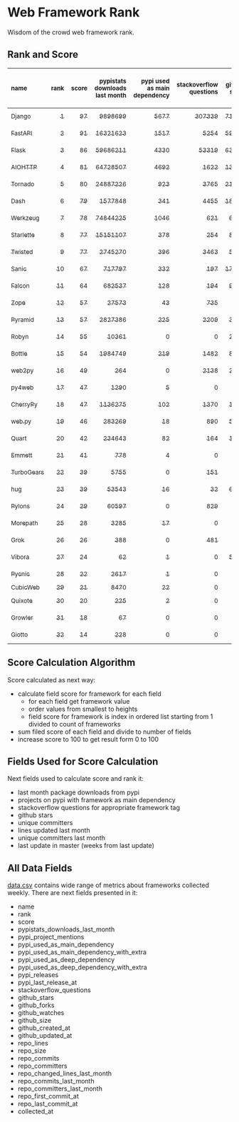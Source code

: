 # Web Framework Rank
Wisdom of the crowd web framework rank.

## Rank and Score
<sub>name</sub> | <sub>rank</sub> | <sub>score</sub> | <sub>pypistats downloads last month</sub> | <sub>pypi used as main dependency</sub> | <sub>stackoverflow questions</sub> | <sub>github stars</sub> | <sub>repo unique committers</sub> | <sub>repo changed lines last month</sub> | <sub>repo unique committers last month</sub> | <sub>repo last commit</sub>
:--- | ---: | ---: | ---: | ---: | ---: | ---: | ---: | ---: | ---: | ---:
[<sub>Django</sub>](https://github.com/django/django "first commit: 2005-07-13") | [<sub>1</sub>](# "  +0 last week") | [<sub>97</sub>](# "  +1 last week") | [<sub>9898699</sub>](# "  #7 in pypistats downloads last month +0.99% last week") | [<sub>5677</sub>](# "  #1 in pypi used as main dependency +0.51% last week") | [<sub>307339</sub>](# "  #1 in stackoverflow questions +0.05% last week") | [<sub>71482</sub>](# "  #1 in github stars +0.18% last week") | [<sub>2907</sub>](# "  #1 in repo unique committers +0.1% last week") | [<sub>2402</sub>](# "▲ #3 in repo changed lines last month -17.4% last week") | [<sub>38</sub>](# "  #1 in repo unique committers last month +5.56% last week") | [<sub>2023-06-17</sub>](# "  #1 in repo last commit 1 week ago")
[<sub>FastAPI</sub>](https://github.com/tiangolo/fastapi "first commit: 2018-12-05; uses: Starlette") | [<sub>2</sub>](# "  +0 last week") | [<sub>91</sub>](# "  -2 last week") | [<sub>16321623</sub>](# "  #5 in pypistats downloads last month -0.68% last week") | [<sub>1517</sub>](# "  #4 in pypi used as main dependency +1.74% last week") | [<sub>5254</sub>](# "  #3 in stackoverflow questions +0.54% last week") | [<sub>59260</sub>](# "  #3 in github stars +0.54% last week") | [<sub>473</sub>](# "  #5 in repo unique committers +0.42% last week") | [<sub>3857</sub>](# "▲ #2 in repo changed lines last month +19.26% last week") | [<sub>19</sub>](# "  #2 in repo unique committers last month +11.76% last week") | [<sub>2023-06-16</sub>](# "▼ #3 in repo last commit 1 week ago")
[<sub>Flask</sub>](https://github.com/pallets/flask "first commit: 2010-04-06; uses: Werkzeug") | [<sub>3</sub>](# "  +0 last week") | [<sub>86</sub>](# "  -4 last week") | [<sub>59686211</sub>](# "  #3 in pypistats downloads last month +3.03% last week") | [<sub>4330</sub>](# "  #3 in pypi used as main dependency +0.28% last week") | [<sub>53319</sub>](# "  #2 in stackoverflow questions +0.16% last week") | [<sub>63319</sub>](# "  #2 in github stars +0.12% last week") | [<sub>832</sub>](# "  #2 in repo unique committers +0.0% last week") | [<sub>620</sub>](# "▲ #8 in repo changed lines last month -3.12% last week") | [<sub>4</sub>](# "▼ #9 in repo unique committers last month -33.33% last week") | [<sub>2023-06-09</sub>](# "▼ #12 in repo last commit 2 weeks ago")
[<sub>AIOHTTP</sub>](https://github.com/aio-libs/aiohttp "first commit: 2013-10-01") | [<sub>4</sub>](# "  +0 last week") | [<sub>81</sub>](# "  -5 last week") | [<sub>64728507</sub>](# "  #2 in pypistats downloads last month +1.23% last week") | [<sub>4692</sub>](# "  #2 in pypi used as main dependency +0.47% last week") | [<sub>1622</sub>](# "  #9 in stackoverflow questions +0.25% last week") | [<sub>13635</sub>](# "  #7 in github stars +0.11% last week") | [<sub>704</sub>](# "  #3 in repo unique committers +0.0% last week") | [<sub>47</sub>](# "▼ #13 in repo changed lines last month -93.79% last week") | [<sub>6</sub>](# "  #5 in repo unique committers last month -14.29% last week") | [<sub>2023-06-09</sub>](# "▼ #12 in repo last commit 2 weeks ago")
[<sub>Tornado</sub>](https://github.com/tornadoweb/tornado "first commit: 2009-09-09") | [<sub>5</sub>](# "  +0 last week") | [<sub>80</sub>](# "  -2 last week") | [<sub>24887226</sub>](# "  #4 in pypistats downloads last month +0.09% last week") | [<sub>923</sub>](# "  #6 in pypi used as main dependency +0.33% last week") | [<sub>3765</sub>](# "  #5 in stackoverflow questions +0.03% last week") | [<sub>21153</sub>](# "  #4 in github stars +0.03% last week") | [<sub>449</sub>](# "  #6 in repo unique committers +0.0% last week") | [<sub>28</sub>](# "▼ #14 in repo changed lines last month -99.44% last week") | [<sub>2</sub>](# "▲ #12 in repo unique committers last month +0.0% last week") | [<sub>2023-06-15</sub>](# "▲ #3 in repo last commit 1 week ago")
[<sub>Dash</sub>](https://github.com/plotly/dash "first commit: 2015-04-10") | [<sub>6</sub>](# "▲ +2 last week") | [<sub>79</sub>](# "▲ +3 last week") | [<sub>1577848</sub>](# "  #11 in pypistats downloads last month +2.59% last week") | [<sub>341</sub>](# "  #9 in pypi used as main dependency +0.29% last week") | [<sub>4455</sub>](# "  #4 in stackoverflow questions +0.18% last week") | [<sub>18864</sub>](# "  #5 in github stars +0.18% last week") | [<sub>166</sub>](# "  #15 in repo unique committers +0.61% last week") | [<sub>75711</sub>](# "  #1 in repo changed lines last month -1.01% last week") | [<sub>4</sub>](# "▲ #9 in repo unique committers last month +33.33% last week") | [<sub>2023-06-16</sub>](# "▲ #3 in repo last commit 1 week ago")
[<sub>Werkzeug</sub>](https://github.com/pallets/werkzeug "first commit: 2007-05-04; used by: Flask and Quart") | [<sub>7</sub>](# "▼ -1 last week") | [<sub>78</sub>](# "▼ -3 last week") | [<sub>74844225</sub>](# "  #1 in pypistats downloads last month +1.62% last week") | [<sub>1046</sub>](# "  #5 in pypi used as main dependency +0.1% last week") | [<sub>621</sub>](# "  #15 in stackoverflow questions +0.32% last week") | [<sub>6384</sub>](# "  #12 in github stars +0.11% last week") | [<sub>487</sub>](# "  #4 in repo unique committers +0.0% last week") | [<sub>852</sub>](# "  #7 in repo changed lines last month +0.0% last week") | [<sub>6</sub>](# "▲ #5 in repo unique committers last month +0.0% last week") | [<sub>2023-06-09</sub>](# "▼ #12 in repo last commit 2 weeks ago")
[<sub>Starlette</sub>](https://github.com/encode/starlette "first commit: 2018-06-25; used by: FastAPI") | [<sub>8</sub>](# "▼ -1 last week") | [<sub>77</sub>](# "▼ +0 last week") | [<sub>15151107</sub>](# "  #6 in pypistats downloads last month -0.32% last week") | [<sub>378</sub>](# "  #8 in pypi used as main dependency +1.61% last week") | [<sub>254</sub>](# "  #17 in stackoverflow questions +0.4% last week") | [<sub>8353</sub>](# "  #9 in github stars +0.28% last week") | [<sub>247</sub>](# "  #11 in repo unique committers +0.82% last week") | [<sub>1080</sub>](# "  #6 in repo changed lines last month -10.07% last week") | [<sub>11</sub>](# "  #3 in repo unique committers last month +10.0% last week") | [<sub>2023-06-16</sub>](# "▲ #3 in repo last commit 1 week ago")
[<sub>Twisted</sub>](https://github.com/twisted/twisted "first commit: 2001-07-09") | [<sub>9</sub>](# "  +0 last week") | [<sub>77</sub>](# "  +4 last week") | [<sub>2745270</sub>](# "  #9 in pypistats downloads last month +1.47% last week") | [<sub>396</sub>](# "  #7 in pypi used as main dependency +0.51% last week") | [<sub>3463</sub>](# "  #6 in stackoverflow questions +0.0% last week") | [<sub>5095</sub>](# "  #15 in github stars +0.26% last week") | [<sub>299</sub>](# "  #9 in repo unique committers +0.34% last week") | [<sub>1166</sub>](# "▲ #5 in repo changed lines last month +98.98% last week") | [<sub>4</sub>](# "▲ #9 in repo unique committers last month +100.0% last week") | [<sub>2023-06-15</sub>](# "▲ #3 in repo last commit 1 week ago")
[<sub>Sanic</sub>](https://github.com/sanic-org/sanic "first commit: 2016-05-26") | [<sub>10</sub>](# "▲ +2 last week") | [<sub>67</sub>](# "▲ +13 last week") | [<sub>717797</sub>](# "  #13 in pypistats downloads last month +0.82% last week") | [<sub>332</sub>](# "  #10 in pypi used as main dependency +0.0% last week") | [<sub>197</sub>](# "  #18 in stackoverflow questions +0.0% last week") | [<sub>17130</sub>](# "  #6 in github stars +0.1% last week") | [<sub>365</sub>](# "  #7 in repo unique committers +0.27% last week") | [<sub>1</sub>](# "▲ #17 in repo changed lines last month +100% last week") | [<sub>1</sub>](# "▲ #14 in repo unique committers last month +100% last week") | [<sub>2023-06-14</sub>](# "▲ #3 in repo last commit 1 week ago")
[<sub>Falcon</sub>](https://github.com/falconry/falcon "first commit: 2012-12-06; used by: hug") | [<sub>11</sub>](# "▼ -1 last week") | [<sub>64</sub>](# "▼ -2 last week") | [<sub>682537</sub>](# "  #14 in pypistats downloads last month -0.74% last week") | [<sub>128</sub>](# "  #13 in pypi used as main dependency +0.0% last week") | [<sub>194</sub>](# "  #19 in stackoverflow questions +0.0% last week") | [<sub>9150</sub>](# "  #8 in github stars +0.16% last week") | [<sub>206</sub>](# "  #13 in repo unique committers +0.0% last week") | [<sub>392</sub>](# "▲ #10 in repo changed lines last month +0.0% last week") | [<sub>5</sub>](# "  #8 in repo unique committers last month +0.0% last week") | [<sub>2023-06-04</sub>](# "▼ #12 in repo last commit 2 weeks ago")
[<sub>Zope</sub>](https://github.com/zopefoundation/Zope "first commit: 1996-06-17") | [<sub>12</sub>](# "▲ +3 last week") | [<sub>57</sub>](# "▲ +3 last week") | [<sub>27573</sub>](# "  #19 in pypistats downloads last month +3.91% last week") | [<sub>43</sub>](# "  #16 in pypi used as main dependency +0.0% last week") | [<sub>735</sub>](# "  #14 in stackoverflow questions +0.0% last week") | [<sub>326</sub>](# "  #25 in github stars +0.31% last week") | [<sub>176</sub>](# "  #14 in repo unique committers +0.0% last week") | [<sub>376</sub>](# "▲ #11 in repo changed lines last month -20.0% last week") | [<sub>2</sub>](# "▼ #12 in repo unique committers last month -33.33% last week") | [<sub>2023-06-15</sub>](# "▲ #3 in repo last commit 1 week ago")
[<sub>Pyramid</sub>](https://github.com/Pylons/pyramid "first commit: 2008-07-04; used by: CubicWeb") | [<sub>13</sub>](# "▼ -2 last week") | [<sub>57</sub>](# "▼ +0 last week") | [<sub>2827386</sub>](# "  #8 in pypistats downloads last month +0.37% last week") | [<sub>225</sub>](# "  #11 in pypi used as main dependency +0.0% last week") | [<sub>2209</sub>](# "  #7 in stackoverflow questions +0.05% last week") | [<sub>3810</sub>](# "  #16 in github stars +0.03% last week") | [<sub>363</sub>](# "  #8 in repo unique committers +0.0% last week") | [<sub>0</sub>](# "  #18 in repo changed lines last month +100% last week") | [<sub>0</sub>](# "  #18 in repo unique committers last month +100% last week") | [<sub>2023-05-11</sub>](# "▼ #19 in repo last commit 6 weeks ago")
[<sub>Robyn</sub>](https://github.com/sansyrox/robyn "first commit: 2021-05-22") | [<sub>14</sub>](# "▼ -1 last week") | [<sub>55</sub>](# "▼ +1 last week") | [<sub>10361</sub>](# "  #20 in pypistats downloads last month +23.32% last week") | [<sub>0</sub>](# "  #26 in pypi used as main dependency +100% last week") | [<sub>0</sub>](# "  #23 in stackoverflow questions +100% last week") | [<sub>2749</sub>](# "  #17 in github stars +2.04% last week") | [<sub>50</sub>](# "  #21 in repo unique committers +0.0% last week") | [<sub>1645</sub>](# "▲ #4 in repo changed lines last month +36.51% last week") | [<sub>8</sub>](# "  #4 in repo unique committers last month +0.0% last week") | [<sub>2023-06-17</sub>](# "  #1 in repo last commit 1 week ago")
[<sub>Bottle</sub>](https://github.com/bottlepy/bottle "first commit: 2009-06-30") | [<sub>15</sub>](# "▲ +1 last week") | [<sub>54</sub>](# "▲ +0 last week") | [<sub>1984749</sub>](# "  #10 in pypistats downloads last month +0.65% last week") | [<sub>219</sub>](# "  #12 in pypi used as main dependency +0.0% last week") | [<sub>1482</sub>](# "  #10 in stackoverflow questions +0.0% last week") | [<sub>8007</sub>](# "  #10 in github stars +0.0% last week") | [<sub>231</sub>](# "  #12 in repo unique committers +0.0% last week") | [<sub>0</sub>](# "  #18 in repo changed lines last month +100% last week") | [<sub>0</sub>](# "  #18 in repo unique committers last month +100% last week") | [<sub>2022-09-05</sub>](# "  #23 in repo last commit 41 weeks ago")
[<sub>web2py</sub>](https://github.com/web2py/web2py "first commit: 2011-11-23") | [<sub>16</sub>](# "▲ +1 last week") | [<sub>49</sub>](# "▲ -2 last week") | [<sub>264</sub>](# "  #28 in pypistats downloads last month +0.0% last week") | [<sub>0</sub>](# "  #26 in pypi used as main dependency +100% last week") | [<sub>2138</sub>](# "  #8 in stackoverflow questions -0.05% last week") | [<sub>2048</sub>](# "  #18 in github stars -0.05% last week") | [<sub>271</sub>](# "  #10 in repo unique committers +0.0% last week") | [<sub>2</sub>](# "▲ #16 in repo changed lines last month +0.0% last week") | [<sub>1</sub>](# "▲ #14 in repo unique committers last month +0.0% last week") | [<sub>2023-06-05</sub>](# "▼ #12 in repo last commit 2 weeks ago")
[<sub>py4web</sub>](https://github.com/web2py/py4web "first commit: 2019-03-25") | [<sub>17</sub>](# "▲ +3 last week") | [<sub>47</sub>](# "▲ +5 last week") | [<sub>1290</sub>](# "  #25 in pypistats downloads last month -1.68% last week") | [<sub>5</sub>](# "  #21 in pypi used as main dependency +0.0% last week") | [<sub>0</sub>](# "  #23 in stackoverflow questions +100% last week") | [<sub>200</sub>](# "  #27 in github stars -0.99% last week") | [<sub>68</sub>](# "  #20 in repo unique committers +1.49% last week") | [<sub>418</sub>](# "▲ #9 in repo changed lines last month +1.46% last week") | [<sub>6</sub>](# "▲ #5 in repo unique committers last month +50.0% last week") | [<sub>2023-06-11</sub>](# "▲ #3 in repo last commit 1 week ago")
[<sub>CherryPy</sub>](https://github.com/cherrypy/cherrypy "first commit: 2004-11-20") | [<sub>18</sub>](# "  +0 last week") | [<sub>47</sub>](# "  -1 last week") | [<sub>1136275</sub>](# "  #12 in pypistats downloads last month -2.49% last week") | [<sub>102</sub>](# "  #14 in pypi used as main dependency +0.0% last week") | [<sub>1370</sub>](# "  #11 in stackoverflow questions +0.0% last week") | [<sub>1685</sub>](# "  #20 in github stars +0.12% last week") | [<sub>148</sub>](# "  #16 in repo unique committers +0.0% last week") | [<sub>0</sub>](# "  #18 in repo changed lines last month +100% last week") | [<sub>0</sub>](# "  #18 in repo unique committers last month +100% last week") | [<sub>2023-05-04</sub>](# "▼ #20 in repo last commit 7 weeks ago")
[<sub>web.py</sub>](https://github.com/webpy/webpy "first commit: 1970-01-01") | [<sub>19</sub>](# "  +0 last week") | [<sub>46</sub>](# "  +0 last week") | [<sub>283269</sub>](# "  #15 in pypistats downloads last month +3.15% last week") | [<sub>18</sub>](# "  #18 in pypi used as main dependency +0.0% last week") | [<sub>890</sub>](# "  #12 in stackoverflow questions +0.11% last week") | [<sub>5813</sub>](# "  #13 in github stars +0.02% last week") | [<sub>94</sub>](# "  #18 in repo unique committers +0.0% last week") | [<sub>0</sub>](# "  #18 in repo changed lines last month +100% last week") | [<sub>0</sub>](# "  #18 in repo unique committers last month +100% last week") | [<sub>2023-04-20</sub>](# "▼ #21 in repo last commit 9 weeks ago")
[<sub>Quart</sub>](https://github.com/pallets/quart "first commit: 2017-05-14; uses: Werkzeug") | [<sub>20</sub>](# "▼ -6 last week") | [<sub>42</sub>](# "▼ -12 last week") | [<sub>234643</sub>](# "  #16 in pypistats downloads last month -1.16% last week") | [<sub>82</sub>](# "  #15 in pypi used as main dependency +0.0% last week") | [<sub>164</sub>](# "  #20 in stackoverflow questions +0.0% last week") | [<sub>1937</sub>](# "  #19 in github stars +0.68% last week") | [<sub>92</sub>](# "  #19 in repo unique committers +0.0% last week") | [<sub>0</sub>](# "▼ #18 in repo changed lines last month -100.0% last week") | [<sub>0</sub>](# "▼ #18 in repo unique committers last month -100.0% last week") | [<sub>2023-05-18</sub>](# "▼ #18 in repo last commit 5 weeks ago")
[<sub>Emmett</sub>](https://github.com/emmett-framework/emmett "first commit: 2014-10-22") | [<sub>21</sub>](# "▲ +2 last week") | [<sub>41</sub>](# "▲ +5 last week") | [<sub>778</sub>](# "  #26 in pypistats downloads last month -4.42% last week") | [<sub>4</sub>](# "  #22 in pypi used as main dependency +0.0% last week") | [<sub>0</sub>](# "  #23 in stackoverflow questions +100% last week") | [<sub>852</sub>](# "  #21 in github stars +0.12% last week") | [<sub>23</sub>](# "  #27 in repo unique committers +0.0% last week") | [<sub>79</sub>](# "▲ #12 in repo changed lines last month +154.84% last week") | [<sub>1</sub>](# "▲ #14 in repo unique committers last month +0.0% last week") | [<sub>2023-06-16</sub>](# "▲ #3 in repo last commit 1 week ago")
[<sub>TurboGears</sub>](https://github.com/TurboGears/tg2 "first commit: 2007-06-27") | [<sub>22</sub>](# "▼ -1 last week") | [<sub>39</sub>](# "▼ -1 last week") | [<sub>5755</sub>](# "  #22 in pypistats downloads last month +11.12% last week") | [<sub>0</sub>](# "  #26 in pypi used as main dependency +100% last week") | [<sub>151</sub>](# "  #21 in stackoverflow questions +0.0% last week") | [<sub>780</sub>](# "  #22 in github stars -0.13% last week") | [<sub>37</sub>](# "  #23 in repo unique committers +0.0% last week") | [<sub>12</sub>](# "▲ #15 in repo changed lines last month +0.0% last week") | [<sub>1</sub>](# "▲ #14 in repo unique committers last month +0.0% last week") | [<sub>2023-05-30</sub>](# "▼ #17 in repo last commit 3 weeks ago")
[<sub>hug</sub>](https://github.com/hugapi/hug "first commit: 2015-07-17; uses: Falcon") | [<sub>23</sub>](# "▼ -1 last week") | [<sub>39</sub>](# "▼ +0 last week") | [<sub>53543</sub>](# "  #18 in pypistats downloads last month +0.42% last week") | [<sub>16</sub>](# "  #20 in pypi used as main dependency +0.0% last week") | [<sub>32</sub>](# "  #22 in stackoverflow questions +0.0% last week") | [<sub>6725</sub>](# "  #11 in github stars +0.0% last week") | [<sub>123</sub>](# "  #17 in repo unique committers +0.0% last week") | [<sub>0</sub>](# "  #18 in repo changed lines last month +100% last week") | [<sub>0</sub>](# "  #18 in repo unique committers last month +100% last week") | [<sub>2020-08-10</sub>](# "  #27 in repo last commit 149 weeks ago")
[<sub>Pylons</sub>](https://github.com/Pylons/pylons "first commit: 2006-02-18") | [<sub>24</sub>](# "  +0 last week") | [<sub>29</sub>](# "  +0 last week") | [<sub>60597</sub>](# "  #17 in pypistats downloads last month -0.53% last week") | [<sub>0</sub>](# "  #26 in pypi used as main dependency +100% last week") | [<sub>829</sub>](# "  #13 in stackoverflow questions +0.0% last week") | [<sub>228</sub>](# "  #26 in github stars +0.0% last week") | [<sub>36</sub>](# "  #24 in repo unique committers +0.0% last week") | [<sub>0</sub>](# "  #18 in repo changed lines last month +100% last week") | [<sub>0</sub>](# "  #18 in repo unique committers last month +100% last week") | [<sub>2018-01-12</sub>](# "  #30 in repo last commit 284 weeks ago")
[<sub>Morepath</sub>](https://github.com/morepath/morepath "first commit: 2013-07-17") | [<sub>25</sub>](# "  +0 last week") | [<sub>28</sub>](# "  +1 last week") | [<sub>3285</sub>](# "▲ #23 in pypistats downloads last month +32.83% last week") | [<sub>17</sub>](# "  #19 in pypi used as main dependency +0.0% last week") | [<sub>0</sub>](# "  #23 in stackoverflow questions +100% last week") | [<sub>395</sub>](# "  #24 in github stars +0.0% last week") | [<sub>28</sub>](# "  #25 in repo unique committers +0.0% last week") | [<sub>0</sub>](# "  #18 in repo changed lines last month +100% last week") | [<sub>0</sub>](# "  #18 in repo unique committers last month +100% last week") | [<sub>2022-05-29</sub>](# "  #25 in repo last commit 55 weeks ago")
[<sub>Grok</sub>](https://github.com/zopefoundation/grok "first commit: 2006-10-14") | [<sub>26</sub>](# "  +0 last week") | [<sub>26</sub>](# "  +0 last week") | [<sub>388</sub>](# "  #27 in pypistats downloads last month -3.96% last week") | [<sub>0</sub>](# "  #26 in pypi used as main dependency +100% last week") | [<sub>481</sub>](# "  #16 in stackoverflow questions +0.0% last week") | [<sub>22</sub>](# "  #31 in github stars +0.0% last week") | [<sub>41</sub>](# "  #22 in repo unique committers +0.0% last week") | [<sub>0</sub>](# "  #18 in repo changed lines last month +100% last week") | [<sub>0</sub>](# "  #18 in repo unique committers last month +100% last week") | [<sub>2022-12-29</sub>](# "  #22 in repo last commit 25 weeks ago")
[<sub>Vibora</sub>](https://github.com/vibora-io/vibora "first commit: 2018-06-13") | [<sub>27</sub>](# "  +0 last week") | [<sub>24</sub>](# "  +0 last week") | [<sub>62</sub>](# "  #32 in pypistats downloads last month +6.9% last week") | [<sub>1</sub>](# "  #24 in pypi used as main dependency +0.0% last week") | [<sub>0</sub>](# "  #23 in stackoverflow questions +100% last week") | [<sub>5718</sub>](# "  #14 in github stars -0.02% last week") | [<sub>27</sub>](# "  #26 in repo unique committers +0.0% last week") | [<sub>0</sub>](# "  #18 in repo changed lines last month +100% last week") | [<sub>0</sub>](# "  #18 in repo unique committers last month +100% last week") | [<sub>2019-02-11</sub>](# "  #29 in repo last commit 227 weeks ago")
[<sub>Pycnic</sub>](https://github.com/nullism/pycnic "first commit: 2015-11-04") | [<sub>28</sub>](# "  +0 last week") | [<sub>22</sub>](# "  +0 last week") | [<sub>2617</sub>](# "▼ #24 in pypistats downloads last month -0.53% last week") | [<sub>1</sub>](# "  #24 in pypi used as main dependency +0.0% last week") | [<sub>0</sub>](# "  #23 in stackoverflow questions +100% last week") | [<sub>159</sub>](# "  #28 in github stars +0.0% last week") | [<sub>11</sub>](# "  #28 in repo unique committers +0.0% last week") | [<sub>0</sub>](# "  #18 in repo changed lines last month +100% last week") | [<sub>0</sub>](# "  #18 in repo unique committers last month +100% last week") | [<sub>2022-04-05</sub>](# "  #26 in repo last commit 63 weeks ago")
[<sub>CubicWeb</sub>](https://forge.extranet.logilab.fr/cubicweb/cubicweb "uses: Pyramid") | [<sub>29</sub>](# "  +0 last week") | [<sub>21</sub>](# "  +0 last week") | [<sub>8470</sub>](# "  #21 in pypistats downloads last month +14.63% last week") | [<sub>22</sub>](# "  #17 in pypi used as main dependency +0.0% last week") | [<sub>0</sub>](# "  #23 in stackoverflow questions +100% last week") | [<sub>0</sub>](# "  #32 in github stars +100% last week") | [<sub>0</sub>](# "  #32 in repo unique committers +100% last week") | [<sub>0</sub>](# "  #18 in repo changed lines last month +100% last week") | [<sub>0</sub>](# "  #18 in repo unique committers last month +100% last week") | [<sub></sub>](# "  #31 in repo last commit")
[<sub>Quixote</sub>](https://github.com/nascheme/quixote "first commit: 2006-03-16") | [<sub>30</sub>](# "  +0 last week") | [<sub>20</sub>](# "  +0 last week") | [<sub>225</sub>](# "▼ #30 in pypistats downloads last month +10.29% last week") | [<sub>2</sub>](# "  #23 in pypi used as main dependency +0.0% last week") | [<sub>0</sub>](# "  #23 in stackoverflow questions +100% last week") | [<sub>81</sub>](# "  #29 in github stars +0.0% last week") | [<sub>6</sub>](# "  #29 in repo unique committers +0.0% last week") | [<sub>0</sub>](# "  #18 in repo changed lines last month +100% last week") | [<sub>0</sub>](# "  #18 in repo unique committers last month +100% last week") | [<sub>2022-06-23</sub>](# "  #24 in repo last commit 52 weeks ago")
[<sub>Growler</sub>](https://github.com/pyGrowler/Growler "first commit: 2014-08-17") | [<sub>31</sub>](# "  +0 last week") | [<sub>18</sub>](# "  +0 last week") | [<sub>67</sub>](# "  #31 in pypistats downloads last month +8.06% last week") | [<sub>0</sub>](# "  #26 in pypi used as main dependency +100% last week") | [<sub>0</sub>](# "  #23 in stackoverflow questions +100% last week") | [<sub>687</sub>](# "  #23 in github stars +0.0% last week") | [<sub>6</sub>](# "  #29 in repo unique committers +0.0% last week") | [<sub>0</sub>](# "  #18 in repo changed lines last month +100% last week") | [<sub>0</sub>](# "  #18 in repo unique committers last month +100% last week") | [<sub>2020-03-08</sub>](# "  #28 in repo last commit 171 weeks ago")
[<sub>Giotto</sub>](https://github.com/priestc/giotto "first commit: 2012-02-26") | [<sub>32</sub>](# "  +0 last week") | [<sub>14</sub>](# "  +0 last week") | [<sub>228</sub>](# "  #29 in pypistats downloads last month +11.76% last week") | [<sub>0</sub>](# "  #26 in pypi used as main dependency +100% last week") | [<sub>0</sub>](# "  #23 in stackoverflow questions +100% last week") | [<sub>58</sub>](# "  #30 in github stars +0.0% last week") | [<sub>3</sub>](# "  #31 in repo unique committers +0.0% last week") | [<sub>0</sub>](# "  #18 in repo changed lines last month +100% last week") | [<sub>0</sub>](# "  #18 in repo unique committers last month +100% last week") | [<sub>2013-10-07</sub>](# "  #31 in repo last commit 506 weeks ago")

## Score Calculation Algorithm
Score calculated as next way:
- calculate field score for framework for each field
  - for each field get framework value
  - order values from smallest to heights
  - field score for framework is index in ordered list starting from 1 divided to count of frameworks
- sum filed score of each field and divide to number of fields
- increase score to 100 to get result form 0 to 100

## Fields Used for Score Calculation
Next fields used to calculate score and rank it:
- last month package downloads from pypi
- projects on pypi with framework as main dependency
- stackoverflow questions for appropriate framework tag
- github stars
- unique committers
- lines updated last month
- unique committers last month
- last update in master (weeks from last update)

## All Data Fields
[data.csv](data.csv) contains wide range of metrics about frameworks collected weekly.
There are next fields presented in it: 

- name
- rank
- score
- pypistats_downloads_last_month
- pypi_project_mentions
- pypi_used_as_main_dependency
- pypi_used_as_main_dependency_with_extra
- pypi_used_as_deep_dependency
- pypi_used_as_deep_dependency_with_extra
- pypi_releases
- pypi_last_release_at
- stackoverflow_questions
- github_stars
- github_forks
- github_watches
- github_size
- github_created_at
- github_updated_at
- repo_lines
- repo_size
- repo_commits
- repo_committers
- repo_changed_lines_last_month
- repo_commits_last_month
- repo_committers_last_month
- repo_first_commit_at
- repo_last_commit_at
- collected_at
